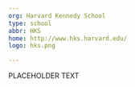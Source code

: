 ```yaml
---
org: Harvard Kennedy School
type: school
abbr: HKS
home: http://www.hks.harvard.edu/
logo: hks.png

---
```


PLACEHOLDER TEXT

